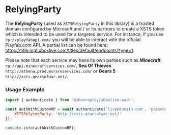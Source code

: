 # RelyingParty

The **RelyingParty** (used as `XSTSRelyingParty` in this library) is a trusted domain configured by Microsoft and / or its partners to create a XSTS token which is intended to be used for a targeted service. For instance, if you use `rp://playfabapi.com/` you will be able to interact with the official Playfab.com API. A partial list can be found here: https://title.mgt.xboxlive.com/titles/default/endpoints?type=1.

Please note that each service may have its own parties such as **Minecraft** `rp://api.minecraftservices.com/`, **Sea Of Thieves** `http://athena.prod.msrareservices.com/` or **Gears 5** `http://xsts.gearsofwar.net/`.

### Usage Example

```javascript
import { authenticate } from '@xboxreplay/xboxlive-auth';

const authWithCustomRP = await authenticate('live@domain.com', 'password', {
	XSTSRelyingParty: 'http://xsts.gearsofwar.net/'
});

console.info(authWithCustomRP);
```

